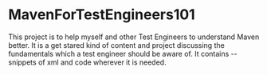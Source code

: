 # MavenForTestEngineers101
This project is to help myself and other Test Engineers to understand Maven better.  It is a get stared kind of content and project discussing the fundamentals which a test engineer should be aware of.  It contains -- snippets of xml and code wherever it is needed.
